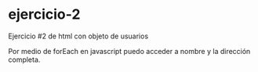 # ejercicio-2
Ejercicio #2 de html con objeto de usuarios

Por medio de forEach en javascript puedo acceder a nombre y la dirección completa.
